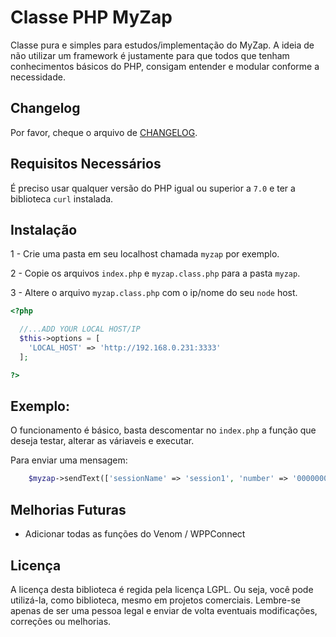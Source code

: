 Classe PHP MyZap
========

Classe pura e simples para estudos/implementação do MyZap. 
A ideia de não utilizar um framework é justamente para que todos que tenham conhecimentos básicos do PHP, consigam entender e modular conforme a necessidade.

## Changelog

Por favor, cheque o arquivo de [CHANGELOG](CHANGELOG.md).

## Requisitos Necessários

É preciso usar qualquer versão do PHP igual ou superior a `7.0` e ter a biblioteca `curl` instalada.

## Instalação

1 - Crie uma pasta em seu localhost chamada `myzap` por exemplo.

2 - Copie os arquivos `index.php` e `myzap.class.php` para a pasta `myzap`.

3 - Altere o arquivo `myzap.class.php` com o ip/nome do seu `node` host.

```php
<?php

  //...ADD YOUR LOCAL HOST/IP
  $this->options = [
    'LOCAL_HOST' => 'http://192.168.0.231:3333'
  ];

?>
```

## Exemplo: 
O funcionamento é básico, basta descomentar no `index.php` a função que deseja testar, alterar as váriaveis e executar.

Para enviar uma mensagem:
```php
    $myzap->sendText(['sessionName' => 'session1', 'number' => '0000000000000', 'text' => 'Funciona mesmo!!!']);
```

## Melhorias Futuras

- Adicionar todas as funções do Venom / WPPConnect

## Licença

A licença desta biblioteca é regida pela licença LGPL. Ou seja, você pode utilizá-la, como biblioteca, mesmo em projetos comerciais.
Lembre-se apenas de ser uma pessoa legal e enviar de volta eventuais modificações, correções ou melhorias.
